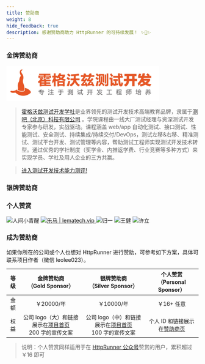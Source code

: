 ```yaml
---
title: 赞助商
weight: 8
hide_feedback: true
description: 感谢赞助商助力 HttpRunner 的可持续发展！ ✨🍰✨
---
```


### 金牌赞助商

[<img src="/image/hogwarts.jpeg" alt="霍格沃兹测试开发学社" width="400">](https://ceshiren.com/)

> [霍格沃兹测试开发学社](http://qrcode.testing-studio.com/f?from=httprunner&url=https://ceshiren.com)是业界领先的测试开发技术高端教育品牌，隶属于[测吧（北京）科技有限公司](http://qrcode.testing-studio.com/f?from=httprunner&url=https://www.testing-studio.com) 。学院课程由一线大厂测试经理与资深测试开发专家参与研发，实战驱动。课程涵盖 web/app 自动化测试、接口测试、性能测试、安全测试、持续集成/持续交付/DevOps，测试左移&右移、精准测试、测试平台开发、测试管理等内容，帮助测试工程师实现测试开发技术转型。通过优秀的学社制度（奖学金、内推返学费、行业竞赛等多种方式）来实现学员、学社及用人企业的三方共赢。

> [进入测试开发技术能力测评!](http://qrcode.testing-studio.com/f?from=httprunner&url=https://ceshiren.com/t/topic/14940)

### 银牌赞助商

### 个人赞赏

<img src="/image/sponsors/人间小青醒.jpeg" title="人间小青醒" width="32">
<a href="https://www.lematech.vip">
  <img src="/image/sponsors/乐马技术.jpeg" title="乐马 | lematech.vip" width="32">
</a>
<img src="/image/sponsors/归一.jpeg" title="归一" width="32">
<img src="/image/sponsors/王健.jpeg" title="王健" width="32">
<img src="/image/sponsors/许立.jpeg" title="许立" width="32">

### 成为赞助商

如果你所在的公司或个人也想对 HttpRunner 进行赞助，可参考如下方案，具体可联系项目作者（微信 leolee023）。

| 等级 | 金牌赞助商<br/>（Gold Sponsor） | 银牌赞助商<br/>（Silver Sponsor）| 个人赞赏<br/>（Personal Sponsor） |
|:---:|:---:|:---:|:---:|
| 金额 |  ￥20000/年 | ￥10000/年 | ￥16+ 任意 |
| 权益 |  公司 logo（大）和链接展示在[项目首页]<br/>200 字的宣传文案 | 公司 logo（中）和链接展示在[项目首页]<br/>100 字的宣传文案| 个人 ID 和链接展示在[赞助商页] |

> 说明：个人赞赏同样适用于在 [HttpRunner 公众号](/image/qrcode.png)赞赏的用户，累积超过￥16 即可

[项目首页]: https://github.com/httprunner/httprunner
[赞助商页]: https://httprunner.com/docs/sponsors/
